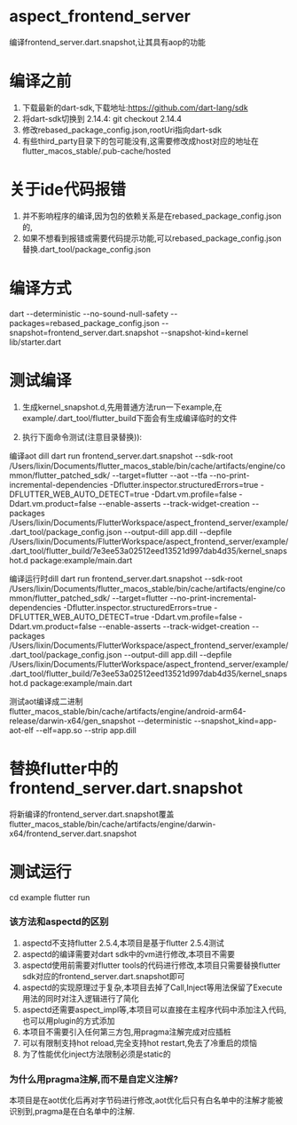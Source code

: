 # aspect_frontend_server

编译frontend_server.dart.snapshot,让其具有aop的功能

# 编译之前
1. 下载最新的dart-sdk,下载地址:https://github.com/dart-lang/sdk
2. 将dart-sdk切换到 2.14.4: git checkout 2.14.4
3. 修改rebased_package_config.json,rootUri指向dart-sdk
4. 有些third_party目录下的包可能没有,这需要修改成host对应的地址在flutter_macos_stable/.pub-cache/hosted

# 关于ide代码报错
1. 并不影响程序的编译,因为包的依赖关系是在rebased_package_config.json的,
2. 如果不想看到报错或需要代码提示功能,可以rebased_package_config.json替换.dart_tool/package_config.json

# 编译方式
dart --deterministic --no-sound-null-safety --packages=rebased_package_config.json --snapshot=frontend_server.dart.snapshot --snapshot-kind=kernel lib/starter.dart

# 测试编译
1. 生成kernel_snapshot.d,先用普通方法run一下example,在example/.dart_tool/flutter_build下面会有生成编译临时的文件

2. 执行下面命令测试(注意目录替换)):

编译aot dill
dart run frontend_server.dart.snapshot --sdk-root /Users/lixin/Documents/flutter_macos_stable/bin/cache/artifacts/engine/common/flutter_patched_sdk/ --target=flutter --aot --tfa --no-print-incremental-dependencies -Dflutter.inspector.structuredErrors=true -DFLUTTER_WEB_AUTO_DETECT=true -Ddart.vm.profile=false -Ddart.vm.product=false --enable-asserts --track-widget-creation --packages /Users/lixin/Documents/FlutterWorkspace/aspect_frontend_server/example/.dart_tool/package_config.json --output-dill app.dill --depfile /Users/lixin/Documents/FlutterWorkspace/aspect_frontend_server/example/.dart_tool/flutter_build/7e3ee53a02512eed13521d997dab4d35/kernel_snapshot.d package:example/main.dart

编译运行时dill
dart run frontend_server.dart.snapshot --sdk-root /Users/lixin/Documents/flutter_macos_stable/bin/cache/artifacts/engine/common/flutter_patched_sdk/ --target=flutter --no-print-incremental-dependencies -Dflutter.inspector.structuredErrors=true -DFLUTTER_WEB_AUTO_DETECT=true -Ddart.vm.profile=false -Ddart.vm.product=false --enable-asserts --track-widget-creation --packages /Users/lixin/Documents/FlutterWorkspace/aspect_frontend_server/example/.dart_tool/package_config.json --output-dill app.dill --depfile /Users/lixin/Documents/FlutterWorkspace/aspect_frontend_server/example/.dart_tool/flutter_build/7e3ee53a02512eed13521d997dab4d35/kernel_snapshot.d package:example/main.dart

测试aot编译成二进制
flutter_macos_stable/bin/cache/artifacts/engine/android-arm64-release/darwin-x64/gen_snapshot --deterministic --snapshot_kind=app-aot-elf --elf=app.so --strip app.dill


# 替换flutter中的frontend_server.dart.snapshot
将新编译的frontend_server.dart.snapshot覆盖 flutter_macos_stable/bin/cache/artifacts/engine/darwin-x64/frontend_server.dart.snapshot

# 测试运行
cd example
flutter run

### 该方法和aspectd的区别
1. aspectd不支持flutter 2.5.4,本项目是基于flutter 2.5.4测试
2. aspectd的编译需要对dart sdk中的vm进行修改,本项目不需要
3. aspectd使用前需要对flutter tools的代码进行修改,本项目只需要替换flutter sdk对应的frontend_server.dart.snapshot即可
4. aspectd的实现原理过于复杂,本项目去掉了Call,Inject等用法保留了Execute用法的同时对注入逻辑进行了简化
5. aspectd还需要aspect_impl等,本项目可以直接在主程序代码中添加注入代码,也可以用plugin的方式添加
6. 本项目不需要引入任何第三方包,用pragma注解完成对应插桩
7. 可以有限制支持hot reload,完全支持hot restart,免去了冷重启的烦恼
8. 为了性能优化inject方法限制必须是static的

### 为什么用pragma注解,而不是自定义注解?
本项目是在aot优化后再对字节码进行修改,aot优化后只有白名单中的注解才能被识别到,pragma是在白名单中的注解.






